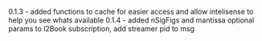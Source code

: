 0.1.3 - added functions to cache for easier access and allow intelisense to help you see whats available 
0.1.4 - added nSigFigs and mantissa optional params to l2Book subscription, add streamer pid to msg